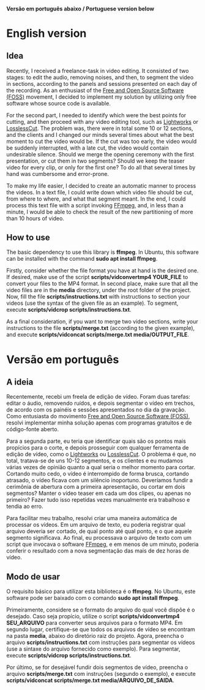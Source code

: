 #### Versão em português abaixo / Portuguese version below

# English version

## Idea

Recently, I received a freelance-task in video editing. It consisted of two stages: to edit the audio, removing noises, and then, to segment the video in sections, according to the panels and sessions presented on each day of the recording. As an enthusiast of the [Free and Open Source Software (FOSS)](https://en.wikipedia.org/wiki/Free_and_open-source_software) movement, I decided to implement my solution by utilizing only free software whose source code is available.

For the second part, I needed to identify which were the best points for cutting, and then proceed with any video editing tool, such as [Lightworks](https://lwks.com/) or [LosslessCut](https://github.com/mifi/lossless-cut). The problem was, there were in total some 10 or 12 sections, and the clients and I changed our minds several times about what the best moment to cut the video would be. If the cut was too early, the video would be suddenly interrupted, with a late cut, the video would contain undesirable silence. Should we merge the opening ceremony with the first presentation, or cut them in two segments? Should we keep the teaser video for every clip, or only for the first one? To do all that several times by hand was cumbersome and error-prone.

To make my life easier, I decided to create an automatic manner to process the videos. In a text file, I could write down which video file should be cut, from where to where, and what that segment meant. In the end, I could process this text file with a script invoking [FFmpeg](https://ffmpeg.org/), and, in less than a minute, I would be able to check the result of the new partitioning of more than 10 hours of video.

## How to use

The basic dependency to use this library is **ffmpeg**. In Ubuntu, this software can be installed with the command **sudo apt install ffmpeg**.

Firstly, consider whether the file format you have at hand is the desired one. If desired, make use of the script **scripts/vidconvertmp4 YOUR_FILE** to convert your files to the MP4 format. In second place, make sure that all the video files are in the **media** directory, under the root folder of the project. Now, fill the file **scripts/instructions.txt** with instructions to section your videos (use the syntax of the given file as an example). To segment, execute **scripts/vidcrop scripts/instructions.txt**.

As a final consideration, if you want to merge two video sections, write your instructions to the file **scripts/merge.txt** (according to the given example), and execute **scripts/vidconcat scripts/merge.txt media/OUTPUT_FILE**.

# Versão em português

## A ideia

Recentemente, recebi um freela de edição de vídeo. Foram duas tarefas: editar o áudio, removendo ruídos, e depois segmentar o vídeo em trechos, de acordo com os painéis e sessões apresentados no dia da gravação. Como entusiasta do movimento [Free and Open Source Software (FOSS)](https://en.wikipedia.org/wiki/Free_and_open-source_software), resolvi implementar minha solução apenas com programas gratuitos e de código-fonte aberto.

Para a segunda parte, eu teria que identificar quais são os pontos mais propícios para o corte, e depois prosseguir com qualquer ferramenta de edição de vídeo, como o [Lightworks](https://lwks.com/) ou [LosslessCut](https://github.com/mifi/lossless-cut). O problema é que, no total, tratava-se de uns 10-12 segmentos, e os clientes e eu mudamos várias vezes de opinião quanto a qual seria o melhor momento para cortar. Cortando muito cedo, o vídeo é interrompido de forma brusca, cortando atrasado, o vídeo ficava com um silêncio inoportuno. Deveríamos fundir a cerimônia de abertura com a primeira apresentação, ou cortar em dois segmentos? Manter o vídeo teaser em cada um dos clipes, ou apenas no primeiro? Fazer tudo isso repetidas vezes manualmente era trabalhoso e tendia ao erro.

Para facilitar meu trabalho, resolvi criar uma maneira automática de processar os vídeos. Em um arquivo de texto, eu poderia registrar qual arquivo deveria ser cortado, de qual ponto até qual ponto, e o que aquele segmento significava. Ao final, eu processava o arquivo de texto com um script que invocava o software [FFmpeg](https://ffmpeg.org/
), e em menos de um minuto, poderia conferir o resultado com a nova segmentação das mais de dez horas de vídeo.

## Modo de usar

O requisito básico para utilizar esta biblioteca é o **ffmpeg**. No Ubuntu, este software pode ser baixado com o comando **sudo apt install ffmpeg**.

Primeiramente, considere se o formato do arquivo do qual você dispõe é o desejado. Caso seja propício, utilize o script **scripts/vidconvertmp4 SEU_ARQUIVO** para converter seus arquivos para o formato MP4. Em segundo lugar, certifique-se que todos os arquivos de vídeo se encontram na pasta **media**, abaixo do diretório raiz do projeto. Agora, preencha o arquivo **scripts/instructions.txt** com instruções para segmentar os vídeos (use a sintaxe do arquivo fornecido como exemplo). Para segmentar, execute **scripts/vidcrop scripts/instructions.txt**.

Por último, se for desejável fundir dois segmentos de vídeo, preencha o arquivo **scripts/merge.txt** com instruções (segundo o exemplo), e execute **scripts/vidconcat scripts/merge.txt media/ARQUIVO_DE_SAIDA**.


